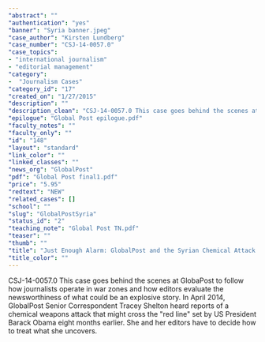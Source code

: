 ```yaml
---
"abstract": ""
"authentication": "yes"
"banner": "Syria banner.jpeg"
"case_author": "Kirsten Lundberg"
"case_number": "CSJ-14-0057.0"
"case_topics":
- "international journalism"
- "editorial management"
"category": 
-  "Journalism Cases"
"category_id": "17"
"created_on": "1/27/2015"
"description": ""
"description_clean": "CSJ-14-0057.0 This case goes behind the scenes at GlobaPost to follow how journalists operate in war zones and how editors evaluate the newsworthiness of what could be an explosive story. In April 2014, GlobalPost Senior Correspondent Tracey Shelton heard reports of a chemical weapons attack that might cross the red line set by US President Barack Obama eight months earlier. She and her editors have to decide how to treat what she uncovers."
"epilogue": "Global Post epilogue.pdf"
"faculty_notes": ""
"faculty_only": ""
"id": "148"
"layout": "standard"
"link_color": ""
"linked_classes": ""
"news_org": "GlobalPost"
"pdf": "Global Post final1.pdf"
"price": "5.95"
"redtext": "NEW"
"related_cases": []
"school": ""
"slug": "GlobalPostSyria"
"status_id": "2"
"teaching_note": "Global Post TN.pdf"
"teaser": ""
"thumb": ""
"title": "Just Enough Alarm: GlobalPost and the Syrian Chemical Attack S"
"title_color": ""
---
```


CSJ-14-0057.0 This case goes behind the scenes at GlobaPost to follow how journalists operate in war zones and how editors evaluate the newsworthiness of what could be an explosive story. In April 2014, GlobalPost Senior Correspondent Tracey Shelton heard reports of a chemical weapons attack that might cross the "red line" set by US President Barack Obama eight months earlier. She and her editors have to decide how to treat what she uncovers.